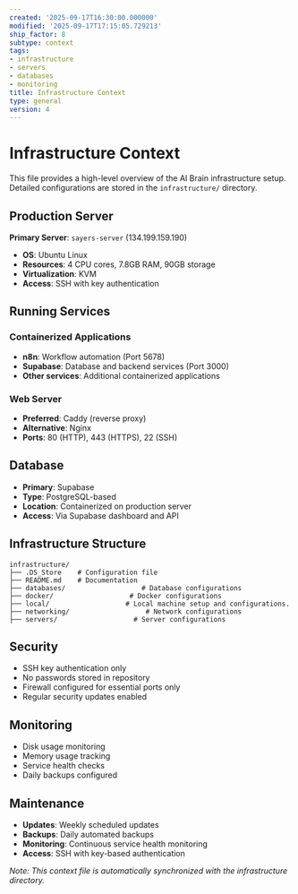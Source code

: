 ```yaml
---
created: '2025-09-17T16:30:00.000000'
modified: '2025-09-17T17:15:05.729213'
ship_factor: 8
subtype: context
tags:
- infrastructure
- servers
- databases
- monitoring
title: Infrastructure Context
type: general
version: 4
---
```


# Infrastructure Context

This file provides a high-level overview of the AI Brain infrastructure setup. Detailed configurations are stored in the `infrastructure/` directory.

## Production Server

**Primary Server**: `sayers-server` (134.199.159.190)
- **OS**: Ubuntu Linux
- **Resources**: 4 CPU cores, 7.8GB RAM, 90GB storage
- **Virtualization**: KVM
- **Access**: SSH with key authentication

## Running Services

### Containerized Applications
- **n8n**: Workflow automation (Port 5678)
- **Supabase**: Database and backend services (Port 3000)
- **Other services**: Additional containerized applications

### Web Server
- **Preferred**: Caddy (reverse proxy)
- **Alternative**: Nginx
- **Ports**: 80 (HTTP), 443 (HTTPS), 22 (SSH)

## Database

- **Primary**: Supabase
- **Type**: PostgreSQL-based
- **Location**: Containerized on production server
- **Access**: Via Supabase dashboard and API

## Infrastructure Structure

```
infrastructure/
├── .DS_Store    # Configuration file
├── README.md    # Documentation
├── databases/                   # Database configurations
├── docker/                   # Docker configurations
├── local/                   # Local machine setup and configurations.
├── networking/                   # Network configurations
├── servers/                   # Server configurations
```

## Security

- SSH key authentication only
- No passwords stored in repository
- Firewall configured for essential ports only
- Regular security updates enabled

## Monitoring

- Disk usage monitoring
- Memory usage tracking
- Service health checks
- Daily backups configured

## Maintenance

- **Updates**: Weekly scheduled updates
- **Backups**: Daily automated backups
- **Monitoring**: Continuous service health monitoring
- **Access**: SSH with key-based authentication

*Note: This context file is automatically synchronized with the infrastructure directory.*